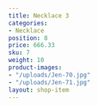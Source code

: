 ```yaml
---
title: Necklace 3
categories:
- Necklace
position: 8
price: 666.33
sku: 7
weight: 10
product-images:
- "/uploads/Jen-70.jpg"
- "/uploads/Jen-71.jpg"
layout: shop-item
---
```


